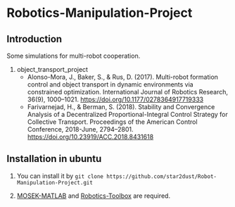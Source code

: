 # Robotics-Manipulation-Project
## Introduction

Some simulations for multi-robot cooperation.

1. object_transport_project
	- Alonso-Mora, J., Baker, S., & Rus, D. (2017). Multi-robot formation control and object transport in dynamic environments via constrained optimization. International Journal of Robotics Research, 36(9), 1000–1021. https://doi.org/10.1177/0278364917719333
	- Farivarnejad, H., & Berman, S. (2018). Stability and Convergence Analysis of a Decentralized Proportional-Integral Control Strategy for Collective Transport. Proceedings of the American Control Conference, 2018-June, 2794–2801. https://doi.org/10.23919/ACC.2018.8431618

## Installation in ubuntu

1. You can install it by `git clone https://github.com/star2dust/Robot-Manipulation-Project.git`

2. [MOSEK-MATLAB](https://github.com/star2dust/MOSEK-MATLAB) and [Robotics-Toolbox](https://github.com/star2dust/Robotics-Toolbox) are required.